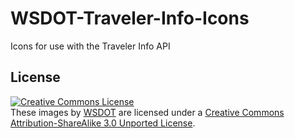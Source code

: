 WSDOT-Traveler-Info-Icons
=========================

Icons for use with the Traveler Info API

## License ##
<a rel="license" href="http://creativecommons.org/licenses/by-sa/3.0/deed.en_US"><img alt="Creative Commons License" style="border-width:0" src="http://i.creativecommons.org/l/by-sa/3.0/88x31.png" /></a><br /><span xmlns:dct="http://purl.org/dc/terms/" href="http://purl.org/dc/dcmitype/StillImage" property="dct:title" rel="dct:type">These images</span> by <a xmlns:cc="http://creativecommons.org/ns#" href="https://github.com/WSDOT-GIS/WSDOT-Traveler-Info-Icons" property="cc:attributionName" rel="cc:attributionURL">WSDOT</a> are licensed under a <a rel="license" href="http://creativecommons.org/licenses/by-sa/3.0/deed.en_US">Creative Commons Attribution-ShareAlike 3.0 Unported License</a>.
